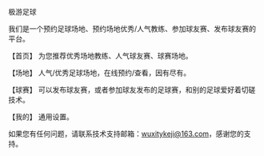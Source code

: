 极游足球

我们是一个预约足球场地、预约场地优秀/人气教练、参加球友赛、发布球友赛的平台。

【首页】 为您推荐优秀场地教练、人气球友赛、球赛场地。

【场地】 人气/优秀足球场地，在线预约/查看，因有尽有。

【球赛】 可以发布球友赛，或者参加球友发布的足球赛，和别的足球爱好着切磋技术。

【我的】 通用设置。

如果您有任何问题，请联系技术支持邮箱：wuxitykeji@163.com，感谢您的支持。
